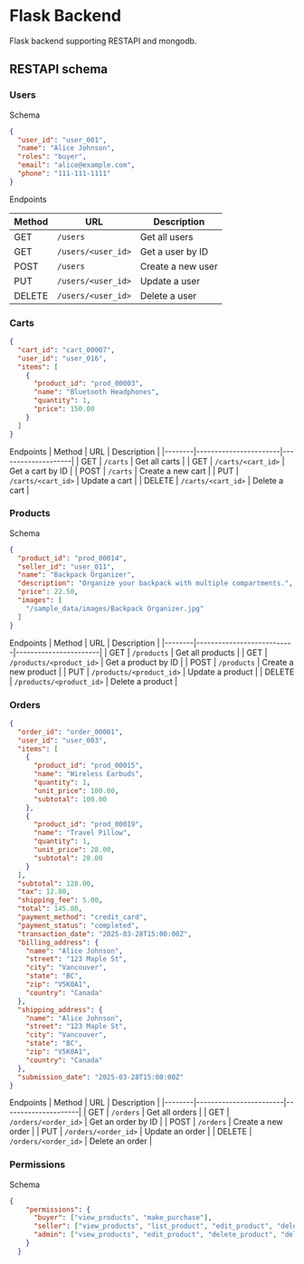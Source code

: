 # Flask Backend

Flask backend supporting RESTAPI and mongodb.


## RESTAPI schema

### Users
Schema
```json
{
  "user_id": "user_001",
  "name": "Alice Johnson",
  "roles": "buyer",
  "email": "alice@example.com",
  "phone": "111-111-1111"
}
```

Endpoints

| Method | URL                | Description         |
|--------|--------------------|---------------------|
| GET    | `/users`           | Get all users       |
| GET    | `/users/<user_id>` | Get a user by ID    |
| POST   | `/users`           | Create a new user   |
| PUT    | `/users/<user_id>` | Update a user       |
| DELETE | `/users/<user_id>` | Delete a user       |

### Carts
```json
{
  "cart_id": "cart_00007",
  "user_id": "user_016",
  "items": [
    {
      "product_id": "prod_00003",
      "name": "Bluetooth Headphones",
      "quantity": 1,
      "price": 150.00
    }
  ]
}
```
Endpoints
| Method | URL                  | Description        |
|--------|-----------------------|--------------------|
| GET    | `/carts`             | Get all carts      |
| GET    | `/carts/<cart_id>`   | Get a cart by ID   |
| POST   | `/carts`             | Create a new cart  |
| PUT    | `/carts/<cart_id>`   | Update a cart      |
| DELETE | `/carts/<cart_id>`   | Delete a cart      |


### Products
Schema
```json
{
  "product_id": "prod_00014",
  "seller_id": "user_011",
  "name": "Backpack Organizer",
  "description": "Organize your backpack with multiple compartments.",
  "price": 22.50,
  "images": [
    "/sample_data/images/Backpack Organizer.jpg"
  ]
}
```
Endpoints
| Method | URL                      | Description           |
|--------|---------------------------|-----------------------|
| GET    | `/products`              | Get all products      |
| GET    | `/products/<product_id>` | Get a product by ID   |
| POST   | `/products`              | Create a new product  |
| PUT    | `/products/<product_id>` | Update a product      |
| DELETE | `/products/<product_id>` | Delete a product      |


### Orders
```json
{
  "order_id": "order_00001",
  "user_id": "user_003",
  "items": [
    {
      "product_id": "prod_00015",
      "name": "Wireless Earbuds",
      "quantity": 1,
      "unit_price": 100.00,
      "subtotal": 100.00
    },
    {
      "product_id": "prod_00019",
      "name": "Travel Pillow",
      "quantity": 1,
      "unit_price": 28.00,
      "subtotal": 28.00
    }
  ],
  "subtotal": 128.00,
  "tax": 12.80,
  "shipping_fee": 5.00,
  "total": 145.80,
  "payment_method": "credit_card",
  "payment_status": "completed",
  "transaction_date": "2025-03-28T15:00:00Z",
  "billing_address": {
    "name": "Alice Johnson",
    "street": "123 Maple St",
    "city": "Vancouver",
    "state": "BC",
    "zip": "V5K0A1",
    "country": "Canada"
  },
  "shipping_address": {
    "name": "Alice Johnson",
    "street": "123 Maple St",
    "city": "Vancouver",
    "state": "BC",
    "zip": "V5K0A1",
    "country": "Canada"
  },
  "submission_date": "2025-03-28T15:00:00Z"
}
```
Endpoints
| Method | URL                   | Description         |
|--------|------------------------|---------------------|
| GET    | `/orders`             | Get all orders      |
| GET    | `/orders/<order_id>`  | Get an order by ID  |
| POST   | `/orders`             | Create a new order  |
| PUT    | `/orders/<order_id>`  | Update an order     |
| DELETE | `/orders/<order_id>`  | Delete an order     |


### Permissions
Schema
```json
{
    "permissions": {
      "buyer": ["view_products", "make_purchase"],
      "seller": ["view_products", "list_product", "edit_product", "delete_product"],
      "admin": ["view_products", "edit_product", "delete_product", "delete_user", "manage_roles"]
    }
  }
```

